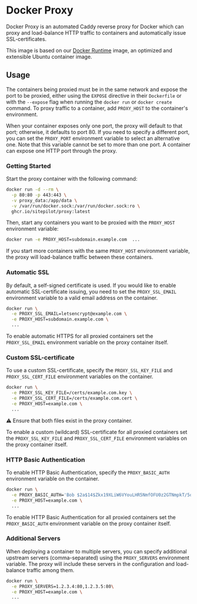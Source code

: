 # Docker Proxy

Docker Proxy is an automated Caddy reverse proxy for Docker which can proxy and load-balance HTTP traffic to
containers and automatically issue SSL-certificates.

This image is based on our [Docker Runtime](https://github.com/sitepilot/docker-runtime) image, an optimized and
extensible Ubuntu container image.

## Usage

The containers being proxied must be in the same network and expose the port to be proxied, either using the `EXPOSE`
directive in their `Dockerfile` or with the `--expose` flag when running the `docker run` or `docker create` command. To
proxy traffic to a container, add `PROXY_HOST` to the container's environment.

When your container exposes only one port, the proxy will default to that port; otherwise, it defaults to port 80. If
you need to specify a different port, you can set the `PROXY_PORT` environment variable to select an alternative one.
Note that this variable cannot be set to more than one port. A
container can expose one HTTP port through the proxy.

### Getting Started

Start the proxy container with the following command:

```bash
docker run -d --rm \
  -p 80:80 -p 443:443 \
  -v proxy_data:/app/data \
  -v /var/run/docker.sock:/var/run/docker.sock:ro \
  ghcr.io/sitepilot/proxy:latest
```

Then, start any containers you want to be proxied with the `PROXY_HOST` environment variable:

```bash
docker run -e PROXY_HOST=subdomain.example.com  ...
```

If you start more containers with the same `PROXY_HOST` environment variable, the proxy will load-balance traffic
between these containers.

### Automatic SSL

By default, a self-signed certificate is used. If you would like to enable automatic SSL-certificate issuing, you need
to set the `PROXY_SSL_EMAIL` environment variable to a valid email address on the container.

```bash
docker run \
  -e PROXY_SSL_EMAIL=letsencrypt@example.com \
  -e PROXY_HOST=subdomain.example.com \
  ...
```

To enable automatic HTTPS for all proxied containers set the `PROXY_SSL_EMAIL` environment variable
on the proxy container itself.

### Custom SSL-certificate

To use a custom SSL-certificate, specify the `PROXY_SSL_KEY_FILE` and `PROXY_SSL_CERT_FILE` environment
variables on the container.

```bash
docker run \
  -e PROXY_SSL_KEY_FILE=/certs/example.com.key \
  -e PROXY_SSL_CERT_FILE=/certs/example.com.cert \
  -e PROXY_HOST=example.com \
  ...
```

⚠️ Ensure that both files exist in the proxy container.

To enable a custom (wildcard) SSL-certificate for all proxied containers set the `PROXY_SSL_KEY_FILE`
and `PROXY_SSL_CERT_FILE` environment variables on the proxy container itself.

### HTTP Basic Authentication

To enable HTTP Basic Authentication, specify the `PROXY_BASIC_AUTH` environment variable on the container.

```bash
docker run \
  -e PROXY_BASIC_AUTH='Bob $2a$14$Zkx19XLiW6VYouLHR5NmfOFU0z2GTNmpkT/5qqR7hx4IjWJPDhjvG' \
  -e PROXY_HOST=example.com \
  ...
```

To enable HTTP Basic Authentication for all proxied containers set the `PROXY_BASIC_AUTH` environment variable
on the proxy container itself.

### Additional Servers

When deploying a container to multiple servers, you can specify additional upstream servers (comma-separated) using
the `PROXY_SERVERS` environment variable. The proxy will include these servers in the configuration and
load-balance traffic among them.

```bash
docker run \
  -e PROXY_SERVERS=1.2.3.4:80,1.2.3.5:80\
  -e PROXY_HOST=example.com \
  ...
```
